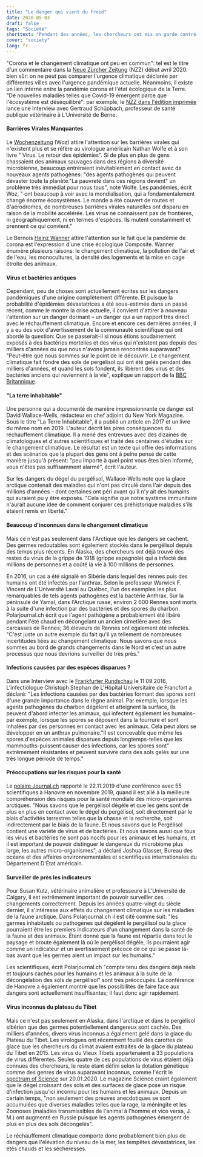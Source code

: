 ```yaml
---
title: "Le danger qui vient du froid"
date: 2020-05-03
draft: false
tags: "Société"
shorttext: "Pendant des années, les chercheurs ont mis en garde contre les germes dans le dégel du pergélisol. Peut-être que tu les écoutes mieux maintenant."
cover: "society"
lang: fr
---
```


"Corona et le changement climatique ont peu en commun": tel est le titre d'un commentaire dans la [Neue Zürcher Zeitung](https://www.nzz.ch/zuerich/meinung/coronakrise-und-klimawandel-ein-ungleicher-kampf-ld.1549445 "Die Corona-Krise und der Klimawandel haben kaum etwas gemein") (NZZ) début avril 2020. bien sûr: on ne peut pas comparer l'urgence climatique déclarée par différentes villes avec l'urgence pandémique actuelle. Néanmoins, il existe un lien interne entre la pandémie corona et l'état écologique de la Terre. "De nouvelles maladies telles que Covid-19 émergent parce que l'écosystème est déséquilibré": par exemple, le [NZZ dans l'édition imprimée](https://www.nzz.ch/wissenschaft/coronavirus-neue-krankheiten-haben-ihren-ursprung-in-tiermaerkten-ld.1550579 "Veterinärin zum Corona-Ausbruch: 'Wir blicken schon länger mit Besorgnis auf die Lebendtiermärkte'") lance une Interview avec Gertraud Schüpbach, professeur de santé publique vétérinaire à L'Université de Berne.

#### Barrières Virales Manquantes

Le [Wochenzeitung](https://www.woz.ch/2014/der-anfang-der-krise/pandemien-fallen-nicht-vom-himmel "Pandemien fallen nicht vom Himmel") (Woz) attire l'attention sur les barrières virales qui n'existent plus et se réfère au virologue américain Nathan Wolfe et à son livre " Virus. Le retour des épidémies". Si de plus en plus de gens chassaient des animaux sauvages dans des régions à diversité microbienne, beaucoup entreraient inévitablement en contact avec de nouveaux agents pathogènes: "des agents pathogènes qui peuvent dévaster toute la planète."La pauvreté dans ces régions devient" un problème très immédiat pour nous tous", note Wolfe. Les pandémies, écrit Woz, " ont beaucoup à voir avec la mondialisation, qui a fondamentalement changé énorme écosystèmes. Le monde a été couvert de routes et d'aérodromes, de nombreuses barrières virales naturelles ont disparu en raison de la mobilité accélérée. Les virus ne connaissent pas de frontières, ni géographiquement, ni en termes d'espèces. Ils mutent constamment et prennent ce qui convient."

Le Bernois [Heinz Wanner](https://www.infosperber.ch/Artikel/Gesundheit/Covid-19-Krise-Ursache-Gesundheit-Kumulation "Corona – Ausdruck einer ökologischen Verbundkrise") attire l'attention sur le fait que la pandémie de corona est l'expression d'une crise écologique Composite. Wanner énumère plusieurs raisons: le changement climatique, la pollution de l'air et de l'eau, les monocultures, la densité des logements et la mise en cage étroite des animaux.

#### Virus et bactéries antiques

Cependant, peu de choses sont actuellement écrites sur les dangers pandémiques d'une origine complètement différente. Et puisque la probabilité d'épidémies dévastatrices a été sous-estimée dans un passé récent, comme le montre la crise actuelle, il convient d'attirer à nouveau l'attention sur un danger dormant – un danger qui a un rapport très direct avec le réchauffement climatique. Encore et encore ces dernières années, il y a eu des voix d'avertissement de la communauté scientifique qui ont abordé la question: Que se passerait-il si nous étions soudainement exposés à des bactéries mortelles et des virus qui n'existent pas depuis des milliers d'années ou que nous n'avons jamais rencontrés auparavant? "Peut-être que nous sommes sur le point de le découvrir. Le changement climatique fait fondre des sols de pergélisol qui ont été gelés pendant des milliers d'années, et quand les sols fondent, ils libèrent des virus et des bactéries anciens qui reviennent à la vie", explique un rapport de la [BBC Britannique](http://www.bbc.com/earth/story/20170504-there-are-diseases-hidden-in-ice-and-they-are-waking-up "There are diseases hidden in ice, and they are waking up").

#### "La terre inhabitable"

Une personne qui a documenté de manière impressionnante ce danger est David Wallace-Wells, rédacteur en chef adjoint du New York Magazine. Sous le titre "La Terre Inhabitable", il a publié un article en 2017 et un livre du même nom en 2019. L'auteur décrit les pires conséquences du réchauffement climatique. Il a mené des entrevues avec des dizaines de climatologues et d'autres scientifiques et traité des centaines d'études sur le changement climatique. Le résultat est un texte qui offre des informations et des scénarios que la plupart des gens ont à peine pensé de cette manière jusqu'à présent: "peu importe à quel point vous êtes bien informé, vous n'êtes pas suffisamment alarmé", écrit l'auteur.

Sur les dangers du dégel du pergélisol, Wallace-Wells note que la glace arctique contenait des maladies qui n'ont pas circulé dans l'air depuis des millions d'années – dont certaines ont péri avant qu'il n'y ait des humains qui auraient pu y être exposés. "Cela signifie que notre système immunitaire n'aurait aucune idée de comment conjurer ces préhistorique maladies s'ils étaient remis en liberté."

#### Beaucoup d'inconnues dans le changement climatique

Mais ce n'est pas seulement dans l'Arctique que les dangers se cachent. Des germes redoutables sont également stockés dans le pergélisol depuis des temps plus récents. En Alaska, des chercheurs ont déjà trouvé des restes du virus de la grippe de 1918 (grippe espagnole) qui a infecté des millions de personnes et a coûté la vie à 100 millions de personnes.

En 2016, un cas a été signalé en Sibérie dans lequel des rennes puis des humains ont été infectés par l'anthrax. Selon le professeur Warwick F. Vincent de L'Université Laval au Québec, l'un des exemples les plus remarquables de tels agents pathogènes est la bactérie Anthrax. Sur la péninsule de Yamal, dans l'Arctique russe, environ 2 600 Rennes sont morts à la suite d'une infection par des bactéries et des spores du charbon. Polarjournal.ch écrit que l'agent pathogène a probablement été libéré pendant l'été chaud en décongelant un ancien cimetière avec des carcasses de Rennes; 36 éleveurs de Rennes ont également été infectés. "C'est juste un autre exemple du fait qu'il ya tellement de nombreuses incertitudes liées au changement climatique. Nous savons que nous sommes au bord de grands changements dans le Nord et c'est un autre processus que nous devrions surveiller de très près."

#### Infections causées par des espèces disparues ?

Dans une Interview avec le [Frankfurter Rundschau](https://www.fr.de/wissen/epidemien-11101566.html "Epidemien aus dem Eis") le 11.09.2016, L'infectiologue Christoph Stephan de L'Hôpital Universitaire de Francfort a déclaré: "Les infections causées par des bactéries formant des spores sont d'une grande importance dans le règne animal. Par exemple, lorsque les agents pathogènes du charbon dégèlent et atteignent la surface, ils peuvent d'abord infecter les animaux, qui infectent également les humains-par exemple, lorsque les spores se déposent dans la fourrure et sont inhalées par des personnes en contact avec les animaux. Cela peut alors se développer en un anthrax pulmonaire."Il est concevable que même les spores d'espèces animales disparues depuis longtemps-telles que les mammouths-puissent causer des infections, car les spores sont" extrêmement résistantes et peuvent survivre dans des sols gelés sur une très longue période de temps."

#### Préoccupations sur les risques pour la santé

Le [polaire Journal.ch](https://polarjournal.ch/2019/11/22/klimawandel-wissenschaftler-warnen-vor-arktischen-pathogenen/ "Klimawandel: Wissenschaftler warnen vor arktischen Pathogenen") rapporté le 22.11.2019 d'une conférence avec 55 scientifiques à Hanovre en novembre 2019, quand il est allé à la meilleure compréhension des risques pour la santé mondiale des micro-organismes arctiques. "Nous savons que le pergélisol dégèle et que les gens sont de plus en plus en contact avec le dégel du pergélisol, soit directement par le biais d'activités terrestres telles que la chasse et la recherche, soit indirectement par le biais de la faune. Et nous savons que le Pergélisol contient une variété de virus et de bactéries. Et nous savons aussi que tous les virus et bactéries ne sont pas nocifs pour les animaux et les humains, et il est important de pouvoir distinguer le dangereux du microbiome plus large, les autres micro-organismes", a déclaré Joshua Glasser, Bureau des océans et des affaires environnementales et scientifiques internationales du Département D'État américain.

#### Surveiller de près les indicateurs

Pour Susan Kutz, vétérinaire animalière et professeure à L'Université de Calgary, il est extrêmement important de pouvoir surveiller ces changements correctement. Depuis les années quatre-vingt du siècle dernier, il s'intéresse aux effets du changement climatique sur les maladies de la faune arctique. Dans Polarjournal.ch il est cité comme suit: "les germes inhabituels ou pathogènes qui dégèlent le pergélisol ou la glace pourraient être les premiers indicateurs d'un changement dans la santé de la faune et des animaux. Étant donné que la faune est répartie dans tout le paysage et broute également là où le pergélisol dégèle, ils pourraient agir comme un indicateur et un avertissement précoce de ce qui se passe là-bas avant que les germes aient un impact sur les humains."

Les scientifiques, écrit Polarjournal.ch "compte tenu des dangers déjà réels et toujours cachés pour les humains et les animaux à la suite de la décongélation des sols de pergélisol" sont très préoccupés. La conférence de Hanovre a également montré que les possibilités de faire face aux dangers sont actuellement insuffisantes; il faut donc agir rapidement.

#### Virus inconnus du plateau du Tibet

Mais ce n'est pas seulement en Alaska, dans l'arctique et dans le pergélisol sibérien que des germes potentiellement dangereux sont cachés. Des milliers d'années, divers virus inconnus a également gelé dans la glace du Plateau du Tibet. Les virologues ont récemment fouillé des carottes de glace que les chercheurs du climat avaient extraites de la glace du plateau du Tibet en 2015. Les virus du Vieux Tibets appartenaient à 33 populations de virus différentes. Seules quatre de ces populations de virus étaient déjà connues des chercheurs, le reste étant défini selon la dotation génétique comme des genres de virus auparavant inconnus, comme l'écrit le [spectrum of Science](https://www.spektrum.de/news/neue-jahrtausendealte-viren-aus-tibeteis/1699988 "Neue, jahrtausendealte Viren aus Tibeteis") sur 20.01.2020. Le magazine Science craint également que le dégel croissant des sols et des surfaces de glace pose un risque d'infection jusqu'ici inconnu pour les humains et les animaux. Depuis un certain temps, "non seulement des preuves anecdotiques se sont accumulées que diverses maladies telles que la rage, la méningite et les Zoonoses (maladies transmissibles de l'animal à l'homme et vice versa, J. M.) ont augmenté en Russie puisque les agents pathogènes émergent de plus en plus des sols décongelés".

Le réchauffement climatique comporte donc probablement bien plus de dangers que l'élévation du niveau de la mer, les tempêtes dévastatrices, les étés chauds et les sécheresses.
